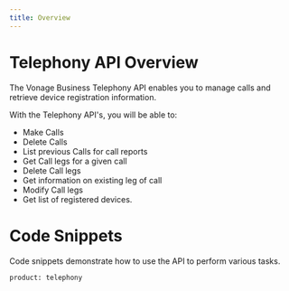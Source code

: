 ```yaml
---
title: Overview
---
```

# Telephony API Overview
The Vonage Business Telephony API enables you to manage calls and retrieve device registration information.

With the Telephony API's, you will be able to:

* Make Calls
* Delete Calls
* List previous Calls for call reports
* Get Call legs for a given call
* Delete Call legs
* Get information on existing leg of call
* Modify Call legs
* Get list of registered devices.

# Code Snippets

Code snippets demonstrate how to use the API to perform various tasks.

```code_snippet_list
product: telephony
```
